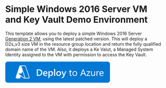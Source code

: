 # Simple Windows 2016 Server VM and Key Vault Demo Environment

This template allows you to deploy a simple Windows 2016 Server [Generation 2 VM](https://docs.microsoft.com/azure/virtual-machines/generation-2), using the latest patched version. This will deploy a D2s_v3 size VM in the resource group location and return the fully qualified domain name of the VM. Also, it deploys a Ke Valut, a Managed System Identity assigned to the VM with permission to access the Key Vault.

[![Deploy To Azure](https://raw.githubusercontent.com/Azure/azure-quickstart-templates/master/1-CONTRIBUTION-GUIDE/images/deploytoazure.svg?sanitize=true)](https://portal.azure.com/#create/Microsoft.Template/uri/https%3A%2F%2Fraw.githubusercontent.com%2FGastori%2Fcloudmapdemoenv%2Fmain%2Fdeploy.json)